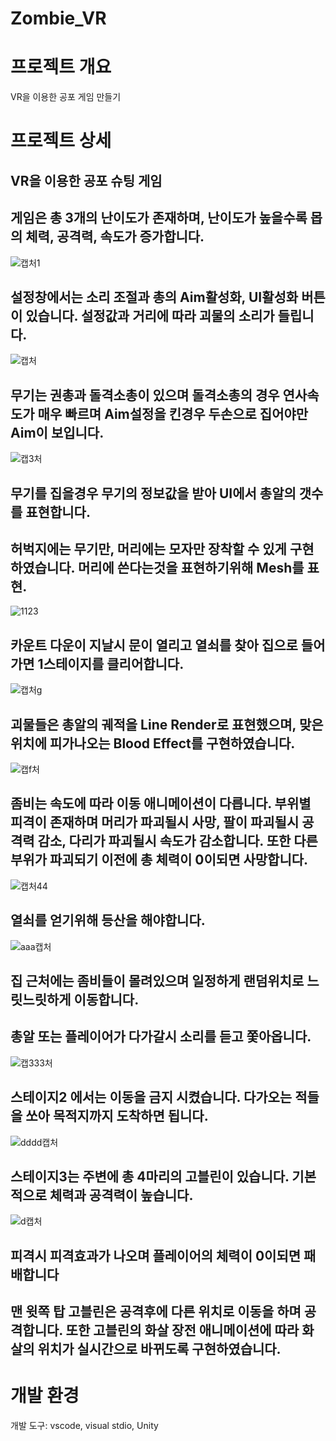 # Zombie_VR

# 프로젝트 개요
VR을 이용한 공포 게임 만들기

# 프로젝트 상세

## VR을 이용한 공포 슈팅 게임 

## 게임은 총 3개의 난이도가 존재하며, 난이도가 높을수록 몹의 체력, 공격력, 속도가 증가합니다.
![캡처1](https://user-images.githubusercontent.com/14048756/118852991-413b0600-b90e-11eb-9e1f-044f66cee70e.PNG)  
  
## 설정창에서는 소리 조절과 총의 Aim활성화, UI활성화 버튼이 있습니다. 설정값과 거리에 따라 괴물의 소리가 들립니다.
![캡처](https://user-images.githubusercontent.com/14048756/118852988-40a26f80-b90e-11eb-9cbf-340d45f096e0.PNG)  

## 무기는 권총과 돌격소총이 있으며 돌격소총의 경우 연사속도가 매우 빠르며 Aim설정을 킨경우 두손으로 집어야만 Aim이 보입니다.  
![캡3처](https://user-images.githubusercontent.com/14048756/118852967-3d0ee880-b90e-11eb-808f-cb04b0a1a135.PNG)

## 무기를 집을경우 무기의 정보값을 받아 UI에서 총알의 갯수를 표현합니다.
## 허벅지에는 무기만, 머리에는 모자만 장착할 수 있게 구현하였습니다. 머리에 쓴다는것을 표현하기위해 Mesh를 표현.
![1123](https://user-images.githubusercontent.com/14048756/118852972-3e401580-b90e-11eb-8756-0c0abc68f194.PNG)  

## 카운트 다운이 지날시 문이 열리고 열쇠를 찾아 집으로 들어가면 1스테이지를 클리어합니다.
![캡처g](https://user-images.githubusercontent.com/14048756/118854377-a2afa480-b90f-11eb-8551-107a26e8d8ce.PNG)

## 괴물들은 총알의 궤적을 Line Render로 표현했으며, 맞은 위치에 피가나오는 Blood Effect를 구현하였습니다.
 ![캡f처](https://user-images.githubusercontent.com/14048756/118854392-a6432b80-b90f-11eb-8b09-508db7efeb00.PNG)  
 
## 좀비는 속도에 따라 이동 애니메이션이 다릅니다. 부위별 피격이 존재하며 머리가 파괴될시 사망, 팔이 파괴될시 공격력 감소, 다리가 파괴될시 속도가 감소합니다. 또한 다른 부위가 파괴되기 이전에 총 체력이 0이되면 사망합니다.
![캡처44](https://user-images.githubusercontent.com/14048756/118854366-a04d4a80-b90f-11eb-93d2-862e88930b05.PNG)

## 열쇠를 얻기위해 등산을 해야합니다. 
![aaa캡처](https://user-images.githubusercontent.com/14048756/118852980-3f714280-b90e-11eb-9a6d-b29bb3baf892.PNG)  

## 집 근처에는 좀비들이 몰려있으며 일정하게 랜덤위치로 느릿느릿하게 이동합니다.
## 총알 또는 플레이어가 다가갈시 소리를 듣고 쫓아옵니다.
![캡333처](https://user-images.githubusercontent.com/14048756/118854395-a6dbc200-b90f-11eb-8ba3-75b3d46fbd37.PNG)  

## 스테이지2 에서는 이동을 금지 시켰습니다. 다가오는 적들을 쏘아 목적지까지 도착하면 됩니다.
![dddd캡처](https://user-images.githubusercontent.com/14048756/118854382-a3e0d180-b90f-11eb-863a-3f04b6c368f8.PNG)  

## 스테이지3는 주변에 총 4마리의 고블린이 있습니다. 기본적으로 체력과 공격력이 높습니다.
![d캡처](https://user-images.githubusercontent.com/14048756/118854389-a511fe80-b90f-11eb-9b30-bfa0f02b056c.PNG)  

## 피격시 피격효과가 나오며 플레이어의 체력이 0이되면 패배합니다

## 맨 윗쪽 탑 고블린은 공격후에 다른 위치로 이동을 하며 공격합니다. 또한 고블린의 화살 장전 애니메이션에 따라 화살의 위치가 실시간으로 바뀌도록 구현하였습니다.


# 개발 환경
개발 도구: vscode, visual stdio, Unity   

